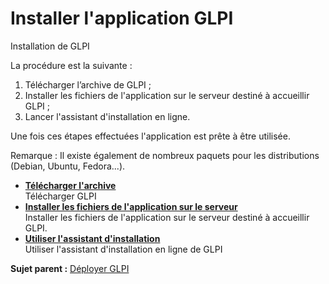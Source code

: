 Installer l'application GLPI
============================

Installation de GLPI

La procédure est la suivante :

1.  Télécharger l’archive de GLPI ;
2.  Installer les fichiers de l'application sur le serveur destiné à
    accueillir GLPI ;
3.  Lancer l'assistant d'installation en ligne.

Une fois ces étapes effectuées l'application est prête à être utilisée.

Remarque : Il existe également de nombreux paquets pour les
distributions (Debian, Ubuntu, Fedora...).

-   **[Télécharger l'archive](../glpi/install_download.html)**\
     Télécharger GLPI
-   **[Installer les fichiers de l'application sur le
    serveur](../glpi/install_copyfiles.html)**\
     Installer les fichiers de l'application sur le serveur destiné à
    accueillir GLPI.
-   **[Utiliser l'assistant
    d'installation](../glpi/install_wizard.html)**\
     Utiliser l'assistant d'installation en ligne de GLPI

**Sujet parent :** [Déployer
GLPI](../glpi/installing.html "Guide d'installation.")
